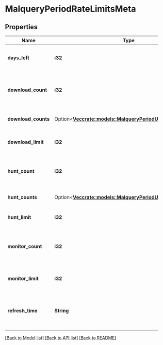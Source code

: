 # MalqueryPeriodRateLimitsMeta

## Properties

Name | Type | Description | Notes
------------ | ------------- | ------------- | -------------
**days_left** | **i32** | Days left until the limits are refreshed | 
**download_count** | **i32** | How many downloads were executed in the last month | 
**download_counts** | Option<[**Vec<crate::models::MalqueryPeriodUserRequestCount>**](malquery.UserRequestCount.md)> | Download counts per user | [optional]
**download_limit** | **i32** | Total download limit per month | 
**hunt_count** | **i32** | How many hunts were executed in the last month | 
**hunt_counts** | Option<[**Vec<crate::models::MalqueryPeriodUserRequestCount>**](malquery.UserRequestCount.md)> | Hunt counts per user | [optional]
**hunt_limit** | **i32** | Total hunt limit per month | 
**monitor_count** | **i32** | How many monitors were created in the last month | 
**monitor_limit** | **i32** | Total monitor limit per month | 
**refresh_time** | **String** | Time when the limits are refreshed. ISO 8601 format | 

[[Back to Model list]](../README.md#documentation-for-models) [[Back to API list]](../README.md#documentation-for-api-endpoints) [[Back to README]](../README.md)


